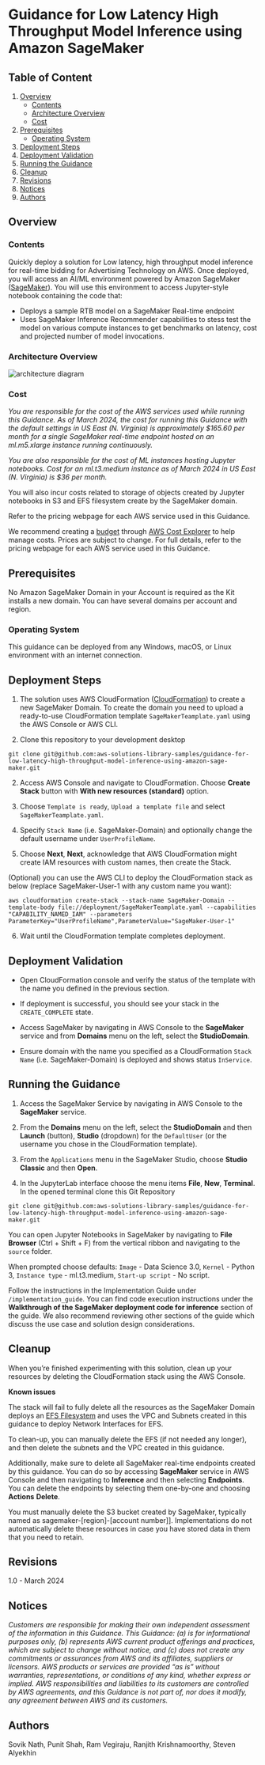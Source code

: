 # Guidance for Low Latency High Throughput Model Inference using Amazon SageMaker

## Table of Content

1. [Overview](#overview)
    - [Contents](#contents)
    - [Architecture Overview](#architecture-overview)
    - [Cost](#cost)
2. [Prerequisites](#prerequisites)
    - [Operating System](#operating-system)
3. [Deployment Steps](#deployment-steps)
4. [Deployment Validation](#deployment-validation)
5. [Running the Guidance](#running-the-guidance)
7. [Cleanup](#cleanup)
9. [Revisions](#revisions)
10. [Notices](#notices)
11. [Authors](#authors)

## Overview

### Contents

Quickly deploy a solution for Low latency, high throughput model inference for real-time bidding for Advertising Technology on AWS. Once deployed, you will access an AI/ML environment powered by Amazon SageMaker ([SageMaker](https://aws.amazon.com/sagemaker/)). You will use this environment to access Jupyter-style notebook containing the code that:

* Deploys a sample RTB model on a SageMaker Real-time endpoint
* Uses SageMaker Inference Recommender capabilities to stess test the model on various compute instances to get benchmarks on latency, cost and projected number of model invocations.

### Architecture Overview

![architecture diagram](./assets/Architecture.png)

### Cost

_You are responsible for the cost of the AWS services used while running this Guidance. As of March 2024, the cost for running this Guidance with the default settings in US East (N. Virginia) is approximately $165.60 per month for a single SageMaker real-time endpoint hosted on an ml.m5.xlarge instance running continuously._

_You are also responsible for the cost of ML instances hosting Jupyter notebooks. Cost for an ml.t3.medium instance as of March 2024 in US East (N. Virginia) is $36 per month._

You will also incur costs related to storage of objects created by Jupyter notebooks in S3 and EFS filesystem create by the SageMaker domain.

Refer to the pricing webpage for each AWS service used in this Guidance.

We recommend creating a [budget](https://alpha-docs-aws.amazon.com/awsaccountbilling/latest/aboutv2/budgets-create.html) through [AWS Cost Explorer](http://aws.amazon.com/aws-cost-management/aws-cost-explorer/) to help manage costs. Prices are subject to change. For full details, refer
to the pricing webpage for each AWS service used in this Guidance.

## Prerequisites

No Amazon SageMaker Domain in your Account is required as the Kit installs a new domain. You can have several domains per account and region.

### Operating System
 
This guidance can be deployed from any Windows, macOS, or Linux environment with an internet connection.

## Deployment Steps

1. The solution uses AWS CloudFormation ([CloudFormation](https://aws.amazon.com/cloudformation/)) to create a new SageMaker Domain. To create the domain you need to upload a ready-to-use CloudFormation template `SageMakerTeamplate.yaml` using the AWS Console or AWS CLI. 


1. Clone this repository to your development desktop
```
git clone git@github.com:aws-solutions-library-samples/guidance-for-low-latency-high-throughput-model-inference-using-amazon-sage-maker.git
```
2. Access AWS Console and navigate to CloudFormation. Choose **Create Stack** button with **With new resources (standard)**  option.

3. Choose `Template is ready`,  `Upload a template file` and select `SageMakerTeamplate.yaml`.

4. Specify `Stack Name` (i.e. SageMaker-Domain) and optionally change the default username under `UserProfileName`.

5. Choose **Next**, **Next**,  acknowledge that AWS CloudFormation might create IAM resources with custom names, then create the Stack.

(Optional) you can use the AWS CLI to deploy the CloudFormation stack as below (replace SageMaker-User-1 with any custom name you want):
```
aws cloudformation create-stack --stack-name SageMaker-Domain --template-body file://deployment/SageMakerTeamplate.yaml --capabilities "CAPABILITY_NAMED_IAM" --parameters ParameterKey="UserProfileName",ParameterValue="SageMaker-User-1"
```
6. Wait until the CloudFormation template completes deployment.

## Deployment Validation

* Open CloudFormation console and verify the status of the template with the name you defined in the previous section.
* If deployment is successful, you should see your stack in the `CREATE_COMPLETE` state.

* Access SageMaker by navigating in AWS Console to the **SageMaker** service and from **Domains** menu on the left, select the **StudioDomain**. 
* Ensure domain with the name you specified as a CloudFormation `Stack Name` (i.e. SageMaker-Domain) is deployed and shows status `InService`.

## Running the Guidance

1. Access the SageMaker Service by navigating in AWS Console to the **SageMaker** service.

2. From the **Domains** menu on the left, select the **StudioDomain** and then **Launch** (button), **Studio** (dropdown)  for the `DefaultUser` (or the username you chose in the CloudFormation template).

3. From the `Applications` menu in the SageMaker Studio, choose **Studio Classic** and then **Open**.

4. In the JupyterLab interface choose the menu items **File**, **New**, **Terminal**. In the opened terminal clone this Git Repository
```
git clone git@github.com:aws-solutions-library-samples/guidance-for-low-latency-high-throughput-model-inference-using-amazon-sage-maker.git
```
You can open Jupyter Notebooks in SageMaker by navigating to **File Browser** (Ctrl + Shift + F) from the vertical ribbon and navigating to the `source` folder.

When prompted choose defaults: `Image` - Data Science 3.0, `Kernel` - Python 3, `Instance type` - ml.t3.medium, `Start-up script` - No script.

Follow the instructions in the Implementation Guide under `/implementation_guide`. You can find code execution instructions under the **Walkthrough of the SageMaker deployment code for inference** section of the guide. We also recommend reviewing other sections of the guide which discuss the use case and solution design considerations.

## Cleanup

When you’re finished experimenting with this solution, clean up your resources by deleting the CloudFormation stack using the AWS Console.

**Known issues**

The stack will fail to fully delete all the resources as the SageMaker Domain deploys an [EFS Filesystem](https://aws.amazon.com/efs/) and uses the VPC and Subnets created in this guidance to deploy Network Interfaces for EFS.

To clean-up, you can manually delete the EFS (if not needed any longer), and then delete the subnets and the VPC created in this guidance.

Additionally, make sure to delete all SageMaker real-time endpoints created by this guidance. You can do so by accessing **SageMaker** service in AWS Console and then navigating to **Inference** and then selecting **Endpoints**. You can delete the endpoints by selecting them one-by-one and choosing **Actions** **Delete**.

You must manually delete the S3 bucket created by SageMaker, typically named as sagemaker-[region]-[account number]]. Implementations do not automatically delete these resources in case you have stored data in them that you need to retain.

## Revisions

1.0 - March 2024

## Notices

*Customers are responsible for making their own independent assessment of the information in this Guidance. This Guidance: (a) is for informational purposes only, (b) represents AWS current product offerings and practices, which are subject to change without notice, and (c) does not create any commitments or assurances from AWS and its affiliates, suppliers or licensors. AWS products or services are provided “as is” without warranties, representations, or conditions of any kind, whether express or implied. AWS responsibilities and liabilities to its customers are controlled by AWS agreements, and this Guidance is not part of, nor does it modify, any agreement between AWS and its customers.*

## Authors

Sovik Nath, Punit Shah, Ram Vegiraju, Ranjith Krishnamoorthy, Steven Alyekhin
